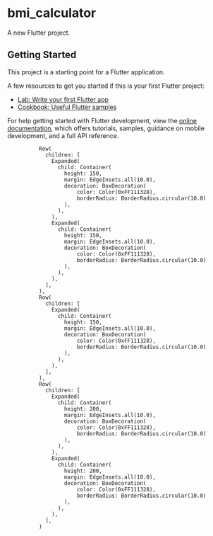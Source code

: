 # bmi_calculator

A new Flutter project.

## Getting Started

This project is a starting point for a Flutter application.

A few resources to get you started if this is your first Flutter project:

- [Lab: Write your first Flutter app](https://docs.flutter.dev/get-started/codelab)
- [Cookbook: Useful Flutter samples](https://docs.flutter.dev/cookbook)

For help getting started with Flutter development, view the
[online documentation](https://docs.flutter.dev/), which offers tutorials,
samples, guidance on mobile development, and a full API reference.



              Row(
                children: [
                  Expanded(
                    child: Container(
                      height: 150,
                      margin: EdgeInsets.all(10.0),
                      decoration: BoxDecoration(
                          color: Color(0xFF111328),
                          borderRadius: BorderRadius.circular(10.0)
                      ),
                    ),
                  ),
                  Expanded(
                    child: Container(
                      height: 150,
                      margin: EdgeInsets.all(10.0),
                      decoration: BoxDecoration(
                          color: Color(0xFF111328),
                          borderRadius: BorderRadius.circular(10.0)
                      ),
                    ),
                  ),
                ],
              ),
              Row(
                children: [
                  Expanded(
                    child: Container(
                      height: 150,
                      margin: EdgeInsets.all(10.0),
                      decoration: BoxDecoration(
                          color: Color(0xFF111328),
                          borderRadius: BorderRadius.circular(10.0)
                      ),
                    ),
                  ),
                ],
              ),
              Row(
                children: [
                  Expanded(
                    child: Container(
                      height: 200,
                      margin: EdgeInsets.all(10.0),
                      decoration: BoxDecoration(
                          color: Color(0xFF111328),
                          borderRadius: BorderRadius.circular(10.0)
                      ),
                    ),
                  ),
                  Expanded(
                    child: Container(
                      height: 200,
                      margin: EdgeInsets.all(10.0),
                      decoration: BoxDecoration(
                          color: Color(0xFF111328),
                          borderRadius: BorderRadius.circular(10.0)
                      ),
                    ),
                  ),
                ],
              )